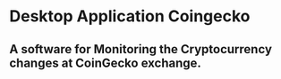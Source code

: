 # Desktop Application Coingecko
## A software for Monitoring the Cryptocurrency changes at CoinGecko exchange.